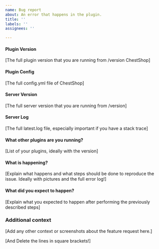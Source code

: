 ```yaml
---
name: Bug report
about: An error that happens in the plugin.
title: ''
labels: ''
assignees: ''

---
```


#### Plugin Version
[The full plugin version that you are running from /version ChestShop]
 
#### Plugin Config
[The full config.yml file of ChestShop]
 
#### Server Version
[The full server version that you are running from /version]
 
#### Server Log
[The full latest.log file, especially important if you have a stack trace]

#### What other plugins are you running?
[List of your plugins, ideally with the version] 

#### What is happening?
[Explain what happens and what steps should be done to reproduce the issue. Ideally with pictures and the full error log!] 

#### What did you expect to happen?
[Explain what you expected to happen after performing the previously described steps]

### Additional context
[Add any other context or screenshots about the feature request here.]

[And Delete the lines in square brackets!]
